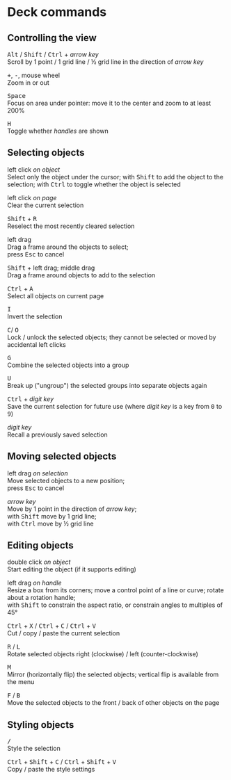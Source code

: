 # Deck commands

## Controlling the view

<kbd>Alt</kbd> / <kbd>Shift</kbd> / <kbd>Ctrl</kbd> + *arrow key*  
Scroll by 1 point / 1 grid line / ½ grid line in the direction of *arrow key*

<kbd>+</kbd>, <kbd>-</kbd>, mouse wheel  
Zoom in or out

<kbd>Space</kbd>  
Focus on area under pointer: move it to the center and zoom to at least 200%

<kbd>H</kbd>  
Toggle whether *handles* are shown

## Selecting objects

left click *on object*  
Select only the object under the cursor;
with <kbd>Shift</kbd> to add the object to the selection;
with <kbd>Ctrl</kbd> to toggle whether the object is selected

left click *on page*  
Clear the current selection

<kbd>Shift</kbd> + <kbd>R</kbd>  
Reselect the most recently cleared selection

left drag  
Drag a frame around the objects to select;  
press <kbd>Esc</kbd> to cancel

<kbd>Shift</kbd> + left drag; middle drag  
Drag a frame around objects to add to the selection

<kbd>Ctrl</kbd> + <kbd>A</kbd>  
Select all objects on current page

<kbd>I</kbd>  
Invert the selection

<kbd>C</kbd>/ <kbd>O</kbd>  
Lock / unlock the selected objects; they cannot be selected or moved by accidental left clicks

<kbd>G</kbd>  
Combine the selected objects into a group

<kbd>U</kbd>  
Break up ("ungroup") the selected groups into separate objects again

<kbd>Ctrl</kbd> + *digit key*  
Save the current selection for future use (where *digit key* is a key from <kbd>0</kbd> to <kbd>9</kbd>)

*digit key*   
Recall a previously saved selection

## Moving selected objects

left drag *on selection*  
Move selected objects to a new position;  
press <kbd>Esc</kbd> to cancel

*arrow key*  
Move by 1 point in the direction of *arrow key*;  
with <kbd>Shift</kbd> move by 1 grid line;  
with <kbd>Ctrl</kbd> move by ½ grid line

## Editing objects

double click *on object*  
Start editing the object (if it supports editing)

left drag *on handle*  
Resize a box from its corners; move a control point of a line or curve; rotate about a rotation handle;  
with <kbd>Shift</kbd> to constrain the aspect ratio, or constrain angles to multiples of 45°

<kbd>Ctrl</kbd> + <kbd>X</kbd> / <kbd>Ctrl</kbd> + <kbd>C</kbd> / <kbd>Ctrl</kbd> + <kbd>V</kbd>  
Cut / copy / paste the current selection

<kbd>R</kbd> / <kbd>L</kbd>  
Rotate selected objects right (clockwise) / left (counter-clockwise)

<kbd>M</kbd>  
Mirror (horizontally flip) the selected objects;
vertical flip is available from the menu

<kbd>F</kbd> / <kbd>B</kbd>  
Move the selected objects to the front / back of other objects on the page

## Styling objects

<kbd>/</kbd>  
Style the selection

<kbd>Ctrl</kbd> + <kbd>Shift</kbd> + <kbd>C</kbd> / <kbd>Ctrl</kbd> + <kbd>Shift</kbd> + <kbd>V</kbd>  
Copy / paste the style settings